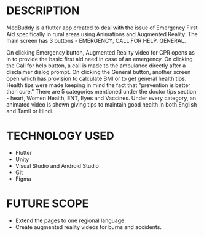 # DESCRIPTION
MedBuddy is a flutter app created to deal with the issue of Emergency First Aid specifically in rural areas using Animations and Augmented Reality. 
The main screen has 3 buttons - EMERGENCY, CALL FOR HELP, GENERAL.

On clicking Emergency button, Augmented Reality video for CPR opens as in to provide the basic first aid need in case of an emergency.
On clicking the Call for help button, a call is made to the ambulance directly after a disclaimer dialog prompt.
On clicking the General button, another screen open which has provision to calculate BMI or to get general health tips. Health tips were made keeping in mind the fact that "prevention is better than cure." There are 5 categories mentioned under the doctor tips section - heart, Women Health, ENT, Eyes and Vaccines. Under every category, an animated video is shown giving tips to maintain good health in both English and Tamil or Hindi.

# TECHNOLOGY USED
- Flutter
- Unity
- Visual Studio and Android Studio
- Git
- Figma

# FUTURE SCOPE
- Extend the pages to one regional language.
- Create augmented reality videos for burns and accidents.
